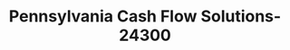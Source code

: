 ---
f_zip-code: 15143
f_state-code: PA
title: Pennsylvania Cash Flow Solutions-24300
f_phone: 724-846-5707
f_city-only: Sewickley
f_address: Po Box 116 Sewickley
f_location-unique-id: '24300'
slug: pennsylvania-cash-flow-solutions-24300
updated-on: '2024-05-30T13:46:58.046Z'
created-on: '2024-05-30T13:36:59.803Z'
published-on: '2024-05-30T13:54:32.469Z'
f_city-state: cms/city/sewickley-pa.md
f_company: cms/company/pennsylvania-cash-flow-solutions.md
f_state: cms/state/pennsylvania.md
layout: '[payday-loan].html'
tags: payday-loan
---
